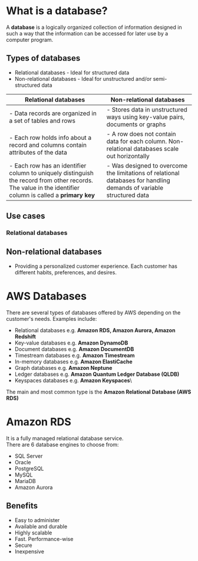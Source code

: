 # What is a database?
A **database** is a logically organized collection of information designed in such a way that the information can be accessed for later use by a computer program.

## Types of databases
- Relational databases - Ideal for structured data
- Non-relational databases - Ideal for unstructured and/or semi-structured data

| Relational databases | Non-relational databases|
|----------------------|-------------------------|
| - Data records are organized in a set of tables and rows |- Stores data in unstructured ways using key-value pairs, documents or graphs |
| - Each row holds info about a record and columns contain attributes of the data|- A row does not contain data for each column. Non-relational databases scale out horizontally |
| - Each row has an identifier column to uniquely distinguish the record from other records. The value in the identifier column is called a **primary key**|- Was designed to overcome the limitations of relational databases for handling demands of variable structured data |

## Use cases
### Relational databases



## Non-relational databases
- Providing a personalized customer experience. Each customer has different habits, preferences, and desires.


# AWS Databases
There are several types of databases offered by AWS depending on the customer's needs. Examples include:
- Relational databases e.g. **Amazon RDS, Amazon Aurora, Amazon Redshift**
- Key-value databases e.g. **Amazon DynamoDB**
- Document databases e.g. **Amazon DocumentDB**
- Timestream databases e.g. **Amazon Timestream**
- In-memory databases e.g. **Amazon ElastiCache**
- Graph databases e.g. **Amazon Neptune**
- Ledger databases e.g. **Amazon Quantum Ledger Database (QLDB)**
- Keyspaces databases e.g. **Amazon Keyspaces**\


The main and most common type is the **Amazon Relational Database (AWS RDS)**

# Amazon RDS
It is a fully managed relational database service.\
There are 6 database engines to choose from:
- SQL Server
- Oracle
- PostgreSQL
- MySQL
- MariaDB
- Amazon Aurora

## Benefits
- Easy to administer
- Available and durable
- Highly scalable
- Fast. Performance-wise
- Secure
- Inexpensive

